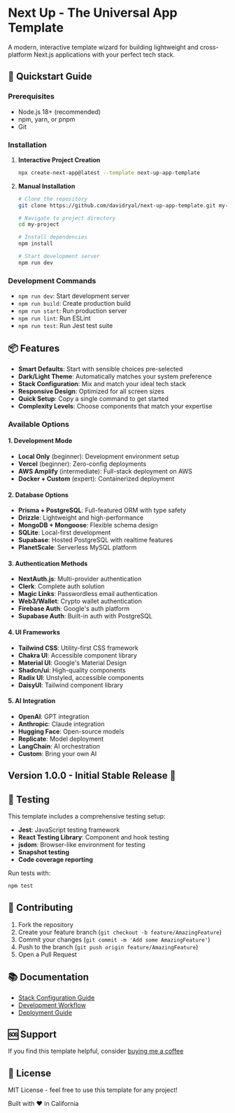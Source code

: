 # Next Up - The Universal App Template

A modern, interactive template wizard for building lightweight and cross-platform Next.js applications with your perfect tech stack.

## 🚀 Quickstart Guide

### Prerequisites
- Node.js 18+ (recommended)
- npm, yarn, or pnpm
- Git

### Installation

1. **Interactive Project Creation**
   ```bash
   npx create-next-app@latest --template next-up-app-template
   ```

2. **Manual Installation**
   ```bash
   # Clone the repository
   git clone https://github.com/davidryal/next-up-app-template.git my-project
   
   # Navigate to project directory
   cd my-project
   
   # Install dependencies
   npm install
   
   # Start development server
   npm run dev
   ```

### Development Commands

- `npm run dev`: Start development server
- `npm run build`: Create production build
- `npm run start`: Run production server
- `npm run lint`: Run ESLint
- `npm run test`: Run Jest test suite

## 📦 Features

- **Smart Defaults**: Start with sensible choices pre-selected
- **Dark/Light Theme**: Automatically matches your system preference
- **Stack Configuration**: Mix and match your ideal tech stack
- **Responsive Design**: Optimized for all screen sizes
- **Quick Setup**: Copy a single command to get started
- **Complexity Levels**: Choose components that match your expertise

### Available Options

#### 1. Development Mode
- **Local Only** (beginner): Development environment setup
- **Vercel** (beginner): Zero-config deployments
- **AWS Amplify** (intermediate): Full-stack deployment on AWS
- **Docker + Custom** (expert): Containerized deployment

#### 2. Database Options
- **Prisma + PostgreSQL**: Full-featured ORM with type safety
- **Drizzle**: Lightweight and high-performance
- **MongoDB + Mongoose**: Flexible schema design
- **SQLite**: Local-first development
- **Supabase**: Hosted PostgreSQL with realtime features
- **PlanetScale**: Serverless MySQL platform

#### 3. Authentication Methods
- **NextAuth.js**: Multi-provider authentication
- **Clerk**: Complete auth solution
- **Magic Links**: Passwordless email authentication
- **Web3/Wallet**: Crypto wallet authentication
- **Firebase Auth**: Google's auth platform
- **Supabase Auth**: Built-in auth with PostgreSQL

#### 4. UI Frameworks
- **Tailwind CSS**: Utility-first CSS framework
- **Chakra UI**: Accessible component library
- **Material UI**: Google's Material Design
- **Shadcn/ui**: High-quality components
- **Radix UI**: Unstyled, accessible components
- **DaisyUI**: Tailwind component library

#### 5. AI Integration
- **OpenAI**: GPT integration
- **Anthropic**: Claude integration
- **Hugging Face**: Open-source models
- **Replicate**: Model deployment
- **LangChain**: AI orchestration
- **Custom**: Bring your own AI

## Version 1.0.0 - Initial Stable Release 🚀

## 🧪 Testing

This template includes a comprehensive testing setup:
- **Jest**: JavaScript testing framework
- **React Testing Library**: Component and hook testing
- **jsdom**: Browser-like environment for testing
- **Snapshot testing**
- **Code coverage reporting**

Run tests with:
```bash
npm test
```

## 🤝 Contributing

1. Fork the repository
2. Create your feature branch (`git checkout -b feature/AmazingFeature`)
3. Commit your changes (`git commit -m 'Add some AmazingFeature'`)
4. Push to the branch (`git push origin feature/AmazingFeature`)
5. Open a Pull Request

## 📚 Documentation

- [Stack Configuration Guide](./docs/STACK_CONFIG.md)
- [Development Workflow](./docs/DEVELOPMENT.md)
- [Deployment Guide](./docs/DEPLOYMENT.md)

## 🆘 Support

If you find this template helpful, consider [buying me a coffee](https://buymeacoffee.com/gopug) 

## 📄 License

MIT License - feel free to use this template for any project!

Built with ❤️ in California